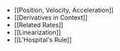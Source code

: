 
- [[Position, Velocity, Acceleration]]
- [[Derivatives in Context]]
- [[Related Rates]]
- [[Linearization]]
- [[L'Hospital's Rule]]